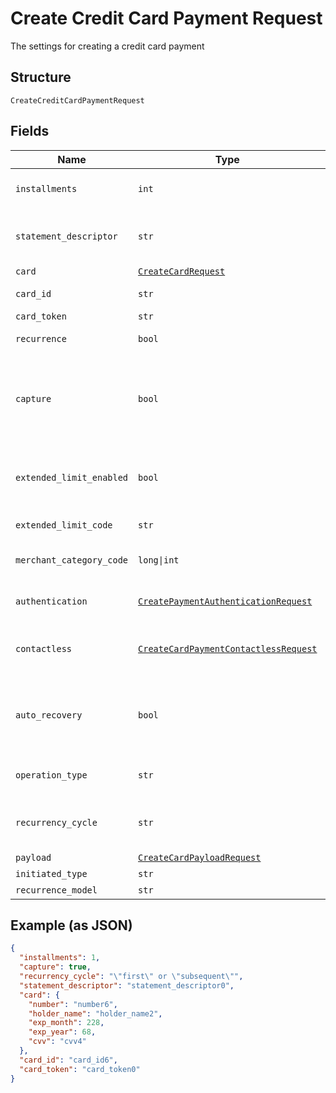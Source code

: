 
# Create Credit Card Payment Request

The settings for creating a credit card payment

## Structure

`CreateCreditCardPaymentRequest`

## Fields

| Name | Type | Tags | Description |
|  --- | --- | --- | --- |
| `installments` | `int` | Optional | Number of installments<br>**Default**: `1` |
| `statement_descriptor` | `str` | Optional | The text that will be shown on the credit card's statement |
| `card` | [`CreateCardRequest`](../../doc/models/create-card-request.md) | Optional | Credit card data |
| `card_id` | `str` | Optional | The credit card id |
| `card_token` | `str` | Optional | - |
| `recurrence` | `bool` | Optional | Indicates a recurrence |
| `capture` | `bool` | Optional | Indicates if the operation should be only authorization or auth and capture.<br>**Default**: `True` |
| `extended_limit_enabled` | `bool` | Optional | Indicates whether the extended label (private label) is enabled |
| `extended_limit_code` | `str` | Optional | Extended Limit Code |
| `merchant_category_code` | `long\|int` | Optional | Customer business segment code |
| `authentication` | [`CreatePaymentAuthenticationRequest`](../../doc/models/create-payment-authentication-request.md) | Optional | The payment authentication request |
| `contactless` | [`CreateCardPaymentContactlessRequest`](../../doc/models/create-card-payment-contactless-request.md) | Optional | The Credit card payment contactless request |
| `auto_recovery` | `bool` | Optional | Indicates whether a particular payment will enter the offline retry flow |
| `operation_type` | `str` | Optional | AuthOnly, AuthAndCapture, PreAuth |
| `recurrency_cycle` | `str` | Optional | Defines whether the card has been used one or more times. |
| `payload` | [`CreateCardPayloadRequest`](../../doc/models/create-card-payload-request.md) | Optional | - |
| `initiated_type` | `str` | Optional | - |
| `recurrence_model` | `str` | Optional | - |

## Example (as JSON)

```json
{
  "installments": 1,
  "capture": true,
  "recurrency_cycle": "\"first\" or \"subsequent\"",
  "statement_descriptor": "statement_descriptor0",
  "card": {
    "number": "number6",
    "holder_name": "holder_name2",
    "exp_month": 228,
    "exp_year": 68,
    "cvv": "cvv4"
  },
  "card_id": "card_id6",
  "card_token": "card_token0"
}
```

